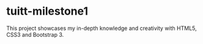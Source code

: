 # tuitt-milestone1
This project showcases my in-depth knowledge and creativity with HTML5, CSS3 and Bootstrap 3.

